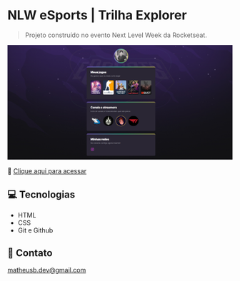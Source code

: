 # NLW eSports | Trilha Explorer

> Projeto construído no evento Next Level Week da Rocketseat.

![preview](./.github/preview.png)

🔗 [Clique aqui para acessar](https://mbslash.github.io/nlw-eSports---Rocketseat/)

## 💻 Tecnologias

- HTML
- CSS
- Git e Github

## 📧 Contato

matheusb.dev@gmail.com